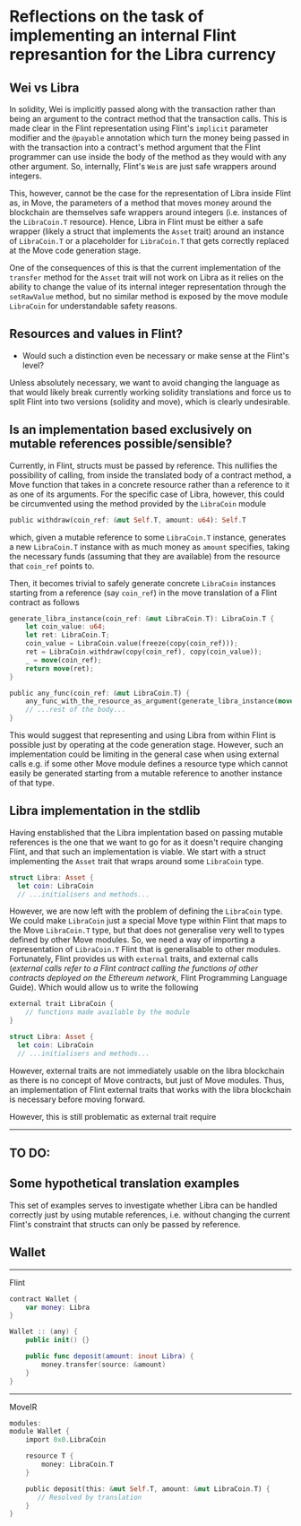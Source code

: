 # Reflections on the task of implementing an internal Flint represantion for the Libra currency

## Wei vs Libra
In solidity, Wei is implicitly passed along with the transaction rather than being an argument to the contract method that the transaction calls. This is made clear in the Flint representation using Flint's `implicit`  parameter modifier and the `@payable` annotation which turn the money being passed in with the transaction into a contract's method argument that the Flint programmer can use inside the body of the method as they would with any other argument. So, internally, Flint's `Wei`s are just safe wrappers around integers.

This, however, cannot be the case for the representation of Libra inside Flint as, in Move, the parameters of a method that moves money around the blockchain are themselves safe wrappers around integers (i.e. instances of the `LibraCoin.T` resource). Hence, Libra in Flint must be either a safe wrapper (likely a struct that implements the `Asset` trait) around an instance of `LibraCoin.T` or a placeholder for `LibraCoin.T` that gets correctly replaced at the Move code generation stage. 

One of the consequences of this is that the current implementation of the `transfer` method for the `Asset` trait will not work on Libra as it relies on the ability to change the value of its internal integer representation through the `setRawValue` method, but no similar method is exposed by the move module `LibraCoin` for understandable safety reasons.

## Resources and values in Flint?

- Would such a distinction even be necessary or make sense at the Flint's level?

Unless absolutely necessary, we want to avoid changing the language as that would likely break currently working solidity translations and force us to split Flint into two versions (solidity and move), which is clearly undesirable.

## Is an implementation based exclusively on mutable references possible/sensible?
Currently, in Flint, structs must be passed by reference. This nullifies the possibility of calling, from inside the translated body of a contract method, a Move function that takes in a concrete resource rather than a reference to it as one of its arguments. For the specific case of Libra, however, this could be circumvented using the method provided by the `LibraCoin` module 
```rust
public withdraw(coin_ref: &mut Self.T, amount: u64): Self.T
```
which, given a mutable reference to some `LibraCoin.T` instance, generates a new `LibraCoin.T` instance with as much money as `amount` specifies, taking the necessary funds (assuming that they are available) from the resource that `coin_ref` points to. 

Then, it becomes trivial to safely generate concrete `LibraCoin` instances starting from a reference (say `coin_ref`) in the move translation of a Flint contract as follows 

```rust
generate_libra_instance(coin_ref: &mut LibraCoin.T): LibraCoin.T {
    let coin_value: u64;
    let ret: LibraCoin.T;
    coin_value = LibraCoin.value(freeze(copy(coin_ref)));
    ret = LibraCoin.withdraw(copy(coin_ref), copy(coin_value));
    _ = move(coin_ref);
    return move(ret);
}

public any_func(coin_ref: &mut LibraCoin.T) {
    any_func_with_the_resource_as_argument(generate_libra_instance(move(coin_ref)));
    // ...rest of the body...
}
```
This would suggest that representing and using Libra from within Flint is possible just by operating at the code generation stage. However, such an implementation could be limiting in the general case when using external calls e.g. if some other Move module defines a resource type which cannot easily be generated starting from a mutable reference to another instance of that type.

## Libra implementation in the stdlib
Having enstablished that the Libra implentation based on passing mutable references is the one that we want to go for as it doesn't require changing Flint, and that such an implementation is viable. We start with a struct implementing the `Asset` trait that wraps around some `LibraCoin` type.

```swift
struct Libra: Asset {
  let coin: LibraCoin
  // ...initialisers and methods...
```
However, we are now left with the problem of defining the `LibraCoin` type. We could make `LibraCoin` just a special Move type within Flint that maps to the Move `LibraCoin.T` type, but that does not generalise very well to types defined by other Move modules. So, we need a way of importing a representation of `LibraCoin.T` Flint that is generalisable to other modules. Fortunately, Flint provides us with `external` traits, and external calls (*external calls refer to a Flint contract calling the functions of other contracts deployed on the Ethereum network*, Flint Programming Language Guide). Which would allow us to write the following
```swift
external trait LibraCoin {
    // functions made available by the module
}

struct Libra: Asset {
  let coin: LibraCoin
  // ...initialisers and methods...
```
However, external traits are not immediately usable on the libra blockchain as there is no concept of Move contracts, but just of Move modules. Thus, an implementation of Flint external traits that works with the libra blockchain is necessary before moving forward. 

However, this is still problematic as external trait require

---
## TO DO:
## Some hypothetical translation examples
This set of examples serves to investigate whether Libra can be handled correctly just by using mutable references, i.e. without changing the current Flint's constraint that structs can only be passed by reference.

## Wallet
---
Flint
```swift
contract Wallet {
    var money: Libra
}

Wallet :: (any) {
    public init() {}

    public func deposit(amount: inout Libra) {
        money.transfer(source: &amount)
    }
}
```
----
MoveIR
```rust
modules:
module Wallet {
    import 0x0.LibraCoin

    resource T {
        money: LibraCoin.T
    }

    public deposit(this: &mut Self.T, amount: &mut LibraCoin.T) {
       // Resolved by translation
    }
}
```